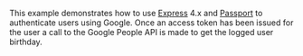 This example demonstrates how to use [Express](http://expressjs.com/) 4.x and
[Passport](http://passportjs.org/) to authenticate users using Google. Once an access token
has been issued for the user a call to the Google People API is made to get the logged user birthday.